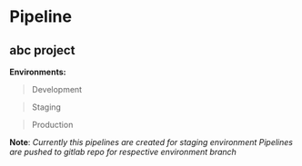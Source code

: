# 				**Pipeline**
## **abc project**

**Environments:**
   > Development

   > Staging

   > Production

**Note**: 
	*Currently this pipelines are created for staging environment*
	*Pipelines are pushed to gitlab repo for respective environment branch*


















